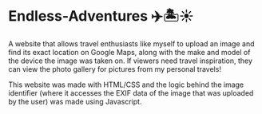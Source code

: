 # Endless-Adventures ✈️🏝☀️

A website that allows travel enthusiasts like myself to upload an image and find its exact location on Google Maps, along with the make and model of the device the image was taken on. If viewers need travel inspiration, they can view the photo gallery for pictures from my personal travels!

This website was made with HTML/CSS and the logic behind the image identifier (where it accesses the EXIF data of the image that was uploaded by the user) was made using Javascript.
